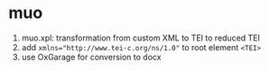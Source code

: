# muo
1. muo.xpl: transformation from custom XML to TEI to reduced TEI
2. add `xmlns="http://www.tei-c.org/ns/1.0"` to root element `<TEI>`
3. use OxGarage for conversion to docx

